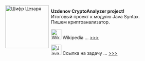 <p><img alt="Шифр Цезаря" height=135 src="https://upload.wikimedia.org/wikipedia/commons/thumb/2/2b/Caesar3.svg/1280px-Caesar3.svg.png"  style="float:left; margin: 7px 7px 7px 0;"><br><b>Uzdenov CryptoAnalyzer project!</b><br>
Итоговый проект к модулю Java Syntax.<br>Пишем криптоанализатор.</p>

<img alt="WikiPedia icon" height=32 src="https://upload.wikimedia.org/wikipedia/commons/thumb/b/bd/Wikipedia-logo-v2-bw.svg/263px-Wikipedia-logo-v2-bw.svg.png">&nbsp;Wikipedia ... <a href="https://ru.wikipedia.org/wiki/%D0%A8%D0%B8%D1%84%D1%80_%D0%A6%D0%B5%D0%B7%D0%B0%D1%80%D1%8F">&gt;&gt;&gt;</a>

<img alt="JavaRush icon" height="32" src="https://javarush.com/assets/images/favicon/favicon-32x32.png"> Ссылка на задачу ... <a href="https://javarush.com/tasks/com.javarush.task.jdk13.task53.task5307">&gt;&gt;&gt;</a>
